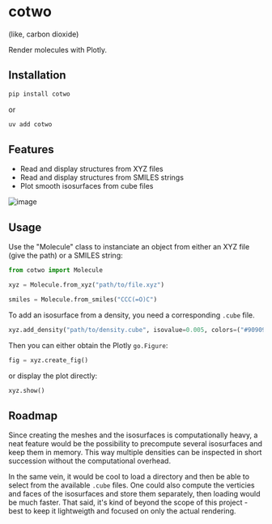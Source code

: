 cotwo
=====

(like, carbon dioxide)

Render molecules with Plotly.

Installation
------------

```sh
pip install cotwo
```

or

```sh
uv add cotwo
```

Features
--------

+ Read and display structures from XYZ files
+ Read and display structures from SMILES strings
+ Plot smooth isosurfaces from cube files

![image](https://codeberg.org/crabby/cotwo/raw/branch/main/screenshot.png)

Usage
-----

Use the "Molecule" class to instanciate an object from either an XYZ file (give the path) or a SMILES string:

```py
from cotwo import Molecule

xyz = Molecule.from_xyz("path/to/file.xyz")

smiles = Molecule.from_smiles("CCC(=O)C")
```

To add an isosurface from a density, you need a corresponding `.cube` file.

```py
xyz.add_density("path/to/density.cube", isovalue=0.005, colors=("#909090", "#FF8000"))
```

Then you can either obtain the Plotly `go.Figure`:

```py
fig = xyz.create_fig()
```

or display the plot directly:

```py
xyz.show()
```

Roadmap
-------

Since creating the meshes and the isosurfaces is computationally heavy,
a neat feature would be the possibility to precompute several isosurfaces and keep them in memory.
This way multiple densities can be inspected in short succession without the computational overhead.

In the same vein, it would be cool to load a directory and then be able to select from the available `.cube` files. One could also compute the verticies and faces of the isosurfaces and store
them separately, then loading would be much faster.
That said, it's kind of beyond the scope of this project - best to keep it lightweigth and focused
on only the actual rendering.
